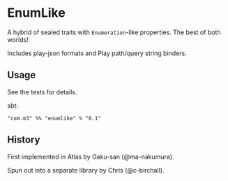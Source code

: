 # EnumLike

A hybrid of sealed traits with `Enumeration`-like properties. The best of both worlds!

Includes play-json formats and Play path/query string binders.

## Usage

See the tests for details.

sbt:

```
"com.m3" %% "enumlike" % "0.1"
```

## History

First implemented in Atlas by Gaku-san (@ma-nakumura). 

Spun out into a separate library by Chris (@c-birchall).

